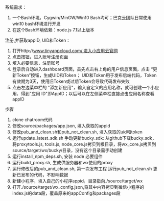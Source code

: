 系统需求：
1. 一个Bash环境，Cygwin/MinGW/Win10 Bash均可；巴克云团队日常使用win10 bash环境进行开发
2. 在这个Bash环境依赖：node.js 7.1以上版本

注册,并获取appID, UID和Token：
1. 打开http://www.tinyappcloud.com/,进入小应用云官网
2. 点击按钮，进入账号注册页面
3. 填入必要信息，注册账号
4. 登录后自动进入dashboard页面，首先点击右上角的用户信息页面，点击 “更新Token”按钮，生成UID和Token；
   UID和Token用于发布后端代码，Token有效期为3天，使用旧Token或过期Token会导致代码发布失败
5. 点击左边菜单栏的 "添加新应用"，输入自定义的应用名称，就可创建一个小应用，得到"应用 ID"即AppID；以后可以在左侧菜单栏直接点击应用名称查看appID

步骤
1. clone chatroom代码
2. 修改source/packages/app.json, 填入获取的appid
3. 修改pub_and_clean.sh和pub_not_clean.sh, 填入获取的uid和token 
4. 运行update_latest_sdk.sh
   手动更新bucky_sdk: 从github下载bucky_sdk，将proxytools.js, tools.js, node_core.js拷贝到根目录，将wx_core.js拷贝到source/target/wx/bucky/目录，没有这个目录需手动创建
5. 运行install_npm_deps.sh, 安装 node 必要组件
6. 运行build_proxy.sh, 生成供服务器和wx使用的proxy
7. 运行修改后的pub_and_clean.sh, 第一次发布工程
   运行pub_not_clean.sh 更新已发布的代码，不影响数据
8. 新建小程序，填入自己的小程序appid，目录指向./source/target/wx
9. 打开./source/target/wx_config.json,将其中内容拷贝到微信小程序的index.js的data段，覆盖原来的appConfig和packages段